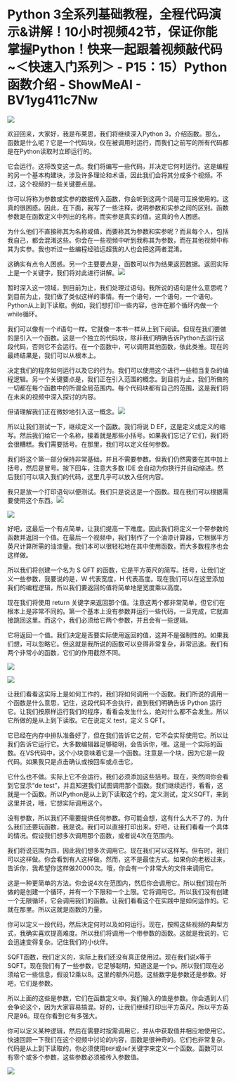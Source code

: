 # Python 3全系列基础教程，全程代码演示&讲解！10小时视频42节，保证你能掌握Python！快来一起跟着视频敲代码~＜快速入门系列＞ - P15：15）Python函数介绍 - ShowMeAI - BV1yg411c7Nw

![](img/4237d06d285184ff66cb3fc27a044d7c_0.png)

欢迎回来，大家好，我是布莱恩，我们将继续深入Python 3，介绍函数。那么，函数是什么呢？它是一个代码块，仅在被调用时运行，而我们之前写的所有代码都是在Python读取时立即运行的。

它会运行。这将改变这一点。我们将编写一些代码，并决定它何时运行。这是编程的另一个基本构建块，涉及许多理论和术语，因此我们会将其分成多个视频。不过，这个视频的一些关键要点是。

你可以将称为参数或实参的数据传入函数，你会听到这两个词是可互换使用的。这真的很困惑。因此，在下面，我写了一些注释，说明参数和实参之间的区别。函数参数是在函数定义中列出的名称，而实参是真实的值。这真的令人困惑。

为什么他们不直接称其为名称或值，而要称其为参数和实参呢？而且每个人，包括我自己，都会混淆这些。你会在一些视频中听到我称其为参数，而在其他视频中称其为实参。我也听过一些编程经验远超我的人也会把这两者混淆。

这确实有点令人困惑。另一个主要要点是，函数可以作为结果返回数据。返回实际上是一个关键字，我们将对此进行讲解。![](img/4237d06d285184ff66cb3fc27a044d7c_2.png)

暂时深入这一领域，到目前为止，我们处理过语句。我所说的语句是什么意思呢？到目前为止，我们做了类似这样的事情。有一个语句，一个语句，一个语句。Python从上到下读取。例如，我们想打印一些内容，也许在那个循环内做一个while循环。

我们可以像有一个if语句一样。它就像一本书一样从上到下阅读。但现在我们要做的是引入一个函数。这是一个独立的代码块，除非我们明确告诉Python去运行这段代码，否则它不会运行。在一个函数中，可以调用其他函数，依此类推。现在的最终结果是，我们可以从根本上。

决定我们的程序如何运行以及它的行为。我们可以使用这个进行一些相当复杂的编程逻辑。另一个关键要点是，我们正在引入范围的概念。到目前为止，我们所做的一切都在每个函数中的所谓全局范围内。每个代码块都有自己的范围，这是我们将在未来的视频中深入探讨的内容。

但请理解我们正在微妙地引入这一概念。![](img/4237d06d285184ff66cb3fc27a044d7c_4.png)

所以让我们测试一下，继续定义一个函数。我们将说 D EF，这是定义或定义的缩写。然后我们给它一个名称，接着就是那些小括号。如果我们忘记了它们，我们将会很糟糕。我们需要括号。在那里，我们可以定义任何参数。

我们将这个第一部分保持非常基础，并且不需要参数。但我们仍然需要在其中加上括号，然后是冒号。按下回车，注意大多数 IDE 会自动为你换行并自动缩进。然后我们可以填入我们的代码，这里几乎可以放入任何内容。

我只是放一个打印语句以便测试。我们只是说这是一个函数。现在我们可以根据需要使用这个东西。![](img/4237d06d285184ff66cb3fc27a044d7c_6.png)

![](img/4237d06d285184ff66cb3fc27a044d7c_7.png)

好吧，这最后一个有点简单，让我们提高一下难度。因此我们将定义一个带参数的函数并返回一个值。在最后一个视频中，我们制作了一个油漆计算器，它根据平方英尺计算所需的油漆量。我们本可以很轻松地在其中使用函数，而大多数程序也会这样做。

所以我们将创建一个名为 S QFT 的函数，它是平方英尺的简写。括号，让我们定义一些参数，我要说的是，W 代表宽度，H 代表高度。现在我们可以在这里添加我们的编程逻辑，所以我们要返回的值将简单地是宽度乘以高度。

现在我们将使用 return 关键字来返回那个值。注意这两个都非常简单，但它们在根本上是非常不同的。第一个基本上没有参数并运行一些代码，一旦完成，它就直接跳回这里。而这个，我们必须给它两个参数，并且会有一些逻辑。

它将返回一个值。我们决定是否要实际使用返回的值，这并不是强制性的。如果我们想，可以忽略它。但这就是我所说的函数可以变得非常复杂，非常迅速。我们有两个非常小的函数，它们的作用截然不同。

![](img/4237d06d285184ff66cb3fc27a044d7c_9.png)

![](img/4237d06d285184ff66cb3fc27a044d7c_10.png)

让我们看看这实际上是如何工作的，我们将如何调用一个函数。我们所说的调用一个函数是什么意思，记住，这段代码不会执行，直到我们明确告诉 Python 运行它。让我们按原样运行我们的程序，看看会发生什么，绝对什么都不会发生。所以它所做的是从上到下读取。它在说定义 test，定义 S QFT。

它已经在内存中排队准备好了，但在我们告诉它之前，它不会实际使用它。所以让我们告诉它运行它。大多数编辑器足够聪明，会告诉你，嘿。这是一个实际的函数。在VS代码中，这个小块意味着它是一个函数。注意是一个块，因为它是一段代码。如果我只是点击确认或按回车或点击它。

它什么也不做。实际上它不会运行。我们必须添加这些括号。现在，突然间你会看到它显示“de test”，并且知道我们试图调用那个函数。我们继续运行，看看，这就是一个函数。所以Python是从上到下读取这个的。定义测试，定义SQFT，来到这里并说，哦，它想实际调用这个。

没有参数，所以我们不需要提供任何参数。你可能会想，这有什么大不了的，为什么我们还要玩函数，我是说。我们可以直接打印出来。好吧，让我们看看一个具体的情况。假设我们想多次调用那个函数，或者说4次在范围内。

我们将说范围为四，因此我们想多次调用它。现在我们可以这样写。但有时，我们可以这样做。你会看到有人这样做。然而，这不是最佳方式。如果你的老板过来，告诉你，我希望你这样做20000次。哦，你会有一个非常大的文件来调用它。

这是一种更简单的方法。你会说4次在范围内，然后你会调用它。所以我们现在所做的是创建一个循环，并有一个下限和一个上限。它将调用它。所以我们没有创建一个无限循环，它会调用我们的函数。让我们看看这个在实践中是如何运作的。它就在那里。所以这就是函数的力量。

你可以定义一段代码，然后决定何时以及如何运行。现在，按照这些视频的典型方式，我确实喜欢提高难度。所以我们将调用一个带参数的函数。这就是我说的，它会迅速变得复杂。记住我们的小伙伴。

SQFT函数，我们定义的，实际上我们还没有真正使用过。现在我们说x等于SQFT。现在我们有了一些参数，它足够聪明，知道这是一个p。所以我们现在必须给它一些信息，假设12乘以8。这里的额外问题。这些数字是参数还是参数。好吧，它们是参数。

所以上面的这些是参数，它们在函数定义中。我们输入的值是参数。你会遇到人们会争论这个，因为大家容易搞混。好的，让我们继续打印出平方英尺。所以平方英尺是96。现在你看到它有多强大。

你可以定义某种逻辑，然后在需要时按需调用它，并从中获取值并相应地使用它。快速回顾一下我们在这个视频中讨论的内容，函数是很神奇的。它们也非常复杂。代码是从上到下读取的，你必须使用`DEF`或`def`关键字来定义一个函数。函数可以有零个或多个参数，这些参数必须被传入参数值。

![](img/4237d06d285184ff66cb3fc27a044d7c_12.png)
